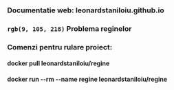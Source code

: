 ### Documentatie web: leonardstaniloiu.github.io

### `rgb(9, 105, 218)` Problema reginelor

### Comenzi pentru rulare proiect:

#### docker pull leonardstaniloiu/regine
#### docker run --rm --name regine leonardstaniloiu/regine

